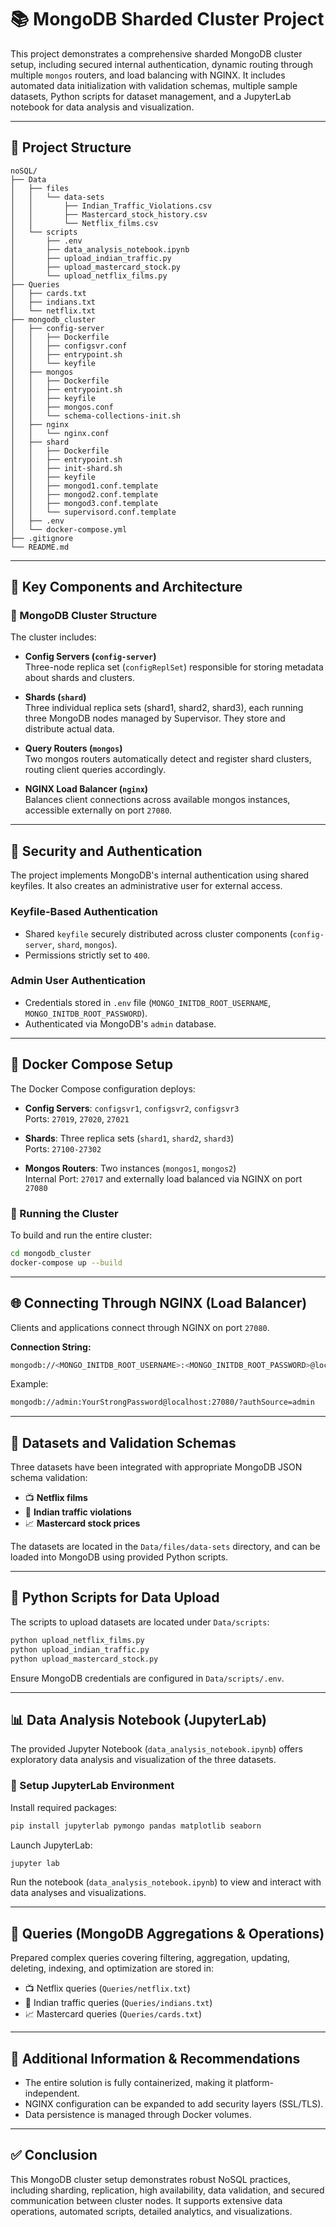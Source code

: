 # 📚 MongoDB Sharded Cluster Project

This project demonstrates a comprehensive sharded MongoDB cluster setup, including secured internal authentication, dynamic routing through multiple `mongos` routers, and load balancing with NGINX. It includes automated data initialization with validation schemas, multiple sample datasets, Python scripts for dataset management, and a JupyterLab notebook for data analysis and visualization.

---

## 📁 Project Structure

```
noSQL/
├── Data
│   ├── files
│   │   └── data-sets
│   │       ├── Indian_Traffic_Violations.csv
│   │       ├── Mastercard_stock_history.csv
│   │       └── Netflix_films.csv
│   └── scripts
│       ├── .env
│       ├── data_analysis_notebook.ipynb
│       ├── upload_indian_traffic.py
│       ├── upload_mastercard_stock.py
│       └── upload_netflix_films.py
├── Queries
│   ├── cards.txt
│   ├── indians.txt
│   └── netflix.txt
├── mongodb_cluster
│   ├── config-server
│   │   ├── Dockerfile
│   │   ├── configsvr.conf
│   │   ├── entrypoint.sh
│   │   └── keyfile
│   ├── mongos
│   │   ├── Dockerfile
│   │   ├── entrypoint.sh
│   │   ├── keyfile
│   │   ├── mongos.conf
│   │   └── schema-collections-init.sh
│   ├── nginx
│   │   └── nginx.conf
│   ├── shard
│   │   ├── Dockerfile
│   │   ├── entrypoint.sh
│   │   ├── init-shard.sh
│   │   ├── keyfile
│   │   ├── mongod1.conf.template
│   │   ├── mongod2.conf.template
│   │   ├── mongod3.conf.template
│   │   └── supervisord.conf.template
│   ├── .env
│   └── docker-compose.yml
├── .gitignore
└── README.md
```

---

## 🚀 Key Components and Architecture

### 🔗 MongoDB Cluster Structure

The cluster includes:

- **Config Servers (`config-server`)**  
  Three-node replica set (`configReplSet`) responsible for storing metadata about shards and clusters.

- **Shards (`shard`)**  
  Three individual replica sets (shard1, shard2, shard3), each running three MongoDB nodes managed by Supervisor. They store and distribute actual data.

- **Query Routers (`mongos`)**  
  Two mongos routers automatically detect and register shard clusters, routing client queries accordingly.

- **NGINX Load Balancer (`nginx`)**  
  Balances client connections across available mongos instances, accessible externally on port `27080`.

---

## 🔐 Security and Authentication

The project implements MongoDB's internal authentication using shared keyfiles. It also creates an administrative user for external access.

### Keyfile-Based Authentication

- Shared `keyfile` securely distributed across cluster components (`config-server`, `shard`, `mongos`).
- Permissions strictly set to `400`.

### Admin User Authentication

- Credentials stored in `.env` file (`MONGO_INITDB_ROOT_USERNAME`, `MONGO_INITDB_ROOT_PASSWORD`).
- Authenticated via MongoDB's `admin` database.

---

## 🐳 Docker Compose Setup

The Docker Compose configuration deploys:

- **Config Servers**: `configsvr1`, `configsvr2`, `configsvr3`  
  Ports: `27019`, `27020`, `27021`

- **Shards**: Three replica sets (`shard1`, `shard2`, `shard3`)  
  Ports: `27100-27302`

- **Mongos Routers**: Two instances (`mongos1`, `mongos2`)  
  Internal Port: `27017` and externally load balanced via NGINX on port `27080`

### 🔧 Running the Cluster

To build and run the entire cluster:

```bash
cd mongodb_cluster
docker-compose up --build
```

---

## 🌐 Connecting Through NGINX (Load Balancer)

Clients and applications connect through NGINX on port `27080`.

**Connection String:**

```bash
mongodb://<MONGO_INITDB_ROOT_USERNAME>:<MONGO_INITDB_ROOT_PASSWORD>@localhost:27080/?authSource=admin
```

Example:

```bash
mongodb://admin:YourStrongPassword@localhost:27080/?authSource=admin
```

---

## 📂 Datasets and Validation Schemas

Three datasets have been integrated with appropriate MongoDB JSON schema validation:

- 📺 **Netflix films**  
- 🚦 **Indian traffic violations**  
- 📈 **Mastercard stock prices**

The datasets are located in the `Data/files/data-sets` directory, and can be loaded into MongoDB using provided Python scripts.

---

## 🐍 Python Scripts for Data Upload

The scripts to upload datasets are located under `Data/scripts`:

```bash
python upload_netflix_films.py
python upload_indian_traffic.py
python upload_mastercard_stock.py
```

Ensure MongoDB credentials are configured in `Data/scripts/.env`.

---

## 📊 Data Analysis Notebook (JupyterLab)

The provided Jupyter Notebook (`data_analysis_notebook.ipynb`) offers exploratory data analysis and visualization of the three datasets.

### 🚀 Setup JupyterLab Environment

Install required packages:

```bash
pip install jupyterlab pymongo pandas matplotlib seaborn
```

Launch JupyterLab:

```bash
jupyter lab
```

Run the notebook (`data_analysis_notebook.ipynb`) to view and interact with data analyses and visualizations.

---

## 📜 Queries (MongoDB Aggregations & Operations)

Prepared complex queries covering filtering, aggregation, updating, deleting, indexing, and optimization are stored in:

- 📺 Netflix queries (`Queries/netflix.txt`)
- 🚦 Indian traffic queries (`Queries/indians.txt`)
- 📈 Mastercard queries (`Queries/cards.txt`)

---

## 📌 Additional Information & Recommendations

- The entire solution is fully containerized, making it platform-independent.
- NGINX configuration can be expanded to add security layers (SSL/TLS).
- Data persistence is managed through Docker volumes.

---

## ✅ Conclusion

This MongoDB cluster setup demonstrates robust NoSQL practices, including sharding, replication, high availability, data validation, and secured communication between cluster nodes. It supports extensive data operations, automated scripts, detailed analytics, and visualizations.

